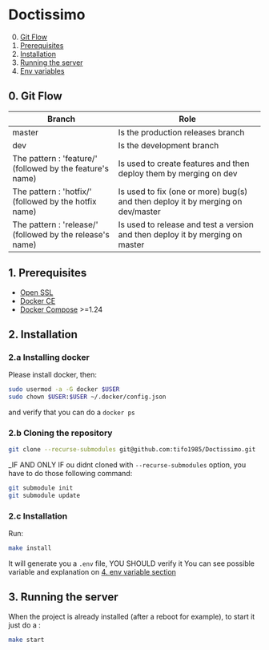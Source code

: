 Doctissimo
=============

0. [Git Flow](#0-git-flow)
1. [Prerequisites](#1-prerequisites)
2. [Installation](#2-installation)
3. [Running the server](#3-running-the-server)
4. [Env variables](#4-env-variables)

## 0. Git Flow

| Branch | Role |
| ------------- | ------------- |
| master | Is the production releases branch |
| dev | Is the development branch |
| The pattern : 'feature/' (followed by the feature's name) | Is used to create features and then deploy them by merging on dev |
| The pattern : 'hotfix/' (followed by the hotfix name) | Is used to fix (one or more) bug(s) and then deploy it by merging on dev/master |
| The pattern : 'release/' (followed by the release's name) | Is used to release and test a version and then deploy it by merging on master |

## 1. Prerequisites

- [Open SSL](https://www.openssl.org/source/)
- [Docker CE](https://docs.docker.com/install/)
- [Docker Compose](https://docs.docker.com/compose/install/) >=1.24

## 2. Installation

### 2.a Installing docker

Please install docker, then:

```bash
sudo usermod -a -G docker $USER
sudo chown $USER:$USER ~/.docker/config.json
```

and verify that you can do a `docker ps`

### 2.b Cloning the repository

```bash
git clone --recurse-submodules git@github.com:tifo1985/Doctissimo.git
```

_IF AND ONLY IF ou didnt cloned with `--recurse-submodules` option, you have to do those following command:

```bash
git submodule init
git submodule update
```

### 2.c Installation

Run:
```bash
make install
```
It will generate you a `.env` file, YOU SHOULD verify it
You can see possible variable and explanation on [4. env variable section](#4-env-variables)

## 3. Running the server

When the project is already installed (after a reboot for example), to start it just do a :
```bash
make start
```
